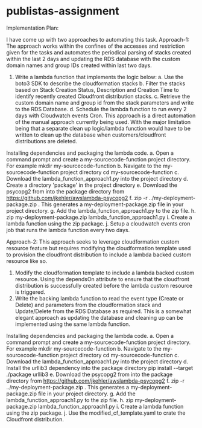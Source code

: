 # publistas-assignment

Implementation Plan:

I have come up with two approaches to automating this task. 
Approach-1: 
The approach works within the confines of the accesses and restriction given for the tasks and automates the periodical parsing of stacks created within the last 2 days and updating the RDS database with the custom domain names and group IDs created within last two days.
1.	Write a lambda function that implements the logic below:
a.	Use the boto3 SDK to describe the cloudformation stacks
b.	Filter the stacks based on Stack Creation Status, Description and Creation Time to identify recently created Cloudfront distribution stacks.
c.	Retrieve the custom domain name and group id from the stack parameters and write to the RDS Database.
d.	Schedule the lambda function to run every 2 days with Cloudwatch events Cron.
   This approach is a direct automation of the manual approach currently being used. With the major limitation being that a separate clean up logic/lambda function would have to be written to clean up the database when customers/cloudfront distributions are deleted.
   
Installing dependencies and packaging the lambda code.
a. Open a command prompt and create a my-sourcecode-function project directory. For example
   mkdir my-sourcecode-function
b. Navigate to the my-sourcecode-function project directory
   cd my-sourcecode-function
c. Download the lambda_function_approach1.py into the project directory
d. Create a directory 'package' in the project directory 
e. Download the psycopg2 from  into the package directory from https://github.com/jkehler/awslambda-psycopg2 
f. zip -r ../my-deployment-package.zip . This generates a my-deployment-package.zip file in your project directory.
g. Add the lambda_function_approach1.py to the zip file.
h. zip my-deployment-package.zip lambda_function_approach1.py
i. Create a lambda function using the zip package.
j. Setup a cloudwatch events cron job that runs the lambda function every two days.

Approach-2:
This approach seeks to leverage cloudformation custom resource feature but requires modifying the cloudformation template used to provision the cloudfront distribution to include a lambda backed custom resource like so.
1.	Modify the cloudformation template to include a lambda backed custom resource. Using the dependsOn attribute to ensure that the cloudfront distribution is successfully created before the lambda custom resource is triggered.
2.	Write the backing lambda function to read the event type (Create or Delete) and parameters from the cloudformation stack and Update/Delete from the RDS Database as required.
This is a somewhat elegant approach as updating the database and cleaning up can be implemented using the same lambda function.

Installing dependencies and packaging the lambda code.
a. Open a command prompt and create a my-sourcecode-function project directory. For example
   mkdir my-sourcecode-function
b. Navigate to the my-sourcecode-function project directory
   cd my-sourcecode-function
c. Download the lambda_function_approach1.py into the project directory
d. Install the urllib3 dependency into the package directory 
   pip install --target ./package urllib3
e. Download the psycopg2 from  into the package directory from https://github.com/jkehler/awslambda-psycopg2 
f. zip -r ../my-deployment-package.zip . This generates a my-deployment-package.zip file in your project directory.
g. Add the lambda_function_approach1.py to the zip file.
h. zip my-deployment-package.zip lambda_function_approach1.py
i. Create a lambda function using the zip package.
j. Use the modified_cf_template.yaml to crate the Cloudfront distribution.
